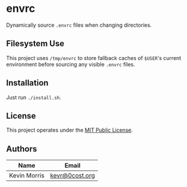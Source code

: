 # envrc

Dynamically source `.envrc` files when changing directories.

## Filesystem Use

This project uses `/tmp/envrc` to store fallback caches of `$USER`'s
current environment before sourcing any visible `.envrc` files.

## Installation

Just run `./install.sh`.

## License

This project operates under the [MIT Public License](LICENSE).

## Authors

| Name         | Email          |
|--------------|----------------|
| Kevin Morris | kevr@0cost.org |
